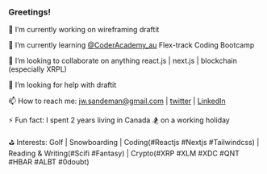 ### Greetings!

🔭 I’m currently working on wireframing draftit

🌱 I’m currently learning [@CoderAcademy_au](https://www.coderacademy.edu.au/) Flex-track Coding Bootcamp

👯 I’m looking to collaborate on anything react.js | next.js | blockchain (especially XRPL)

🤔 I’m looking for help with draftit 

📫 How to reach me: jw.sandeman@gmail.com | [twitter](https://twitter.com/jwsandeman) | [LinkedIn](https://www.linkedin.com/in/jason-sandeman-33268496/)

⚡ Fun fact: I spent 2 years living in Canada 🏂  on a working holiday

⛳ Interests: Golf | Snowboarding | Coding(#Reactjs #Nextjs #Tailwindcss) | Reading & Writing(#Scifi #Fantasy) | Crypto(#XRP #XLM #XDC #QNT #HBAR #ALBT #0doubt)

